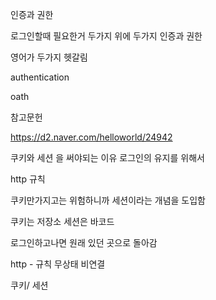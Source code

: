 인증과 권한 

로그인할때 필요한거 두가지 위에 두가지 인증과 권한 

영어가 두가지 헷갈림 

authentication 

oath 

참고문헌 

https://d2.naver.com/helloworld/24942

쿠키와 세션 을 써야되는 이유 로그인의 유지를 위해서 

http 규칙 

쿠키만가지고는 위험하니까 세션이라는 개념을 도입함 

쿠키는 저장소 세션은 바코드 

로그인하고나면 원래 있던 곳으로 돌아감 

http - 규칙 무상태 비연결 

쿠키/ 세션 
